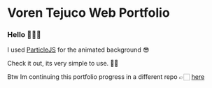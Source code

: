 # Voren Tejuco Web Portfolio

### Hello 🙋🏻‍♂️

I used [ParticleJS](https://vincentgarreau.com/particles.js/) for the animated background  😎

Check it out, its very simple to use. 👍🏻

Btw Im continuing this portfolio progress in a different repo 👉🏻 [here](https://github.com/vorentejuco/vorentejuco.github.io)
